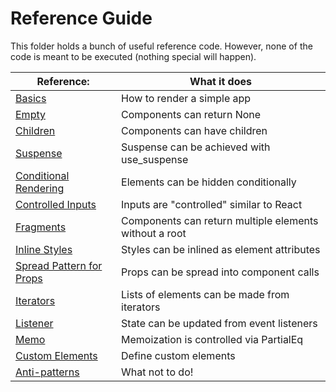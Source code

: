 # Reference Guide

This folder holds a bunch of useful reference code. However, none of the code is meant to be executed (nothing special will happen).


| Reference:                                          | What it does                                           |
| --------------------------------------------------- | ------------------------------------------------------ |
| [Basics](./basics.rs)                               | How to render a simple app                             |
| [Empty](./empty.rs)                                 | Components can return None                             |
| [Children](./children.rs)                           | Components can have children                           |
| [Suspense](./suspense.rs)                           | Suspense can be achieved with use_suspense             |
| [Conditional Rendering](./conditional_rendering.rs) | Elements can be hidden conditionally                   |
| [Controlled Inputs](./controlled_inputs.rs)         | Inputs are "controlled" similar to React               |
| [Fragments](./fragments.rs)                         | Components can return multiple elements without a root |
| [Inline Styles](./inline_styles.rs)                 | Styles can be inlined as element attributes            |
| [Spread Pattern for Props](./spreadpattern.rs)      | Props can be spread into component calls               |
| [Iterators](./iterators.rs)                         | Lists of elements can be made from iterators           |
| [Listener](./listener.rs)                           | State can be updated from event listeners              |
| [Memo](./memo.rs)                                   | Memoization is controlled via PartialEq                |
| [Custom Elements](./custom_elements.rs)             | Define custom elements                                 |
| [Anti-patterns](./antipatterns.rs)                  | What not to do!                                        |
